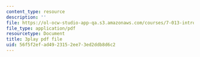 ```yaml
---
content_type: resource
description: ''
file: https://ol-ocw-studio-app-qa.s3.amazonaws.com/courses/7-013-introductory-biology-spring-2013/56f5f2efad4923152ee73ed2ddb8d6c2_svahhl-J4AY.pdf
file_type: application/pdf
resourcetype: Document
title: 3play pdf file
uid: 56f5f2ef-ad49-2315-2ee7-3ed2ddb8d6c2
---
```

